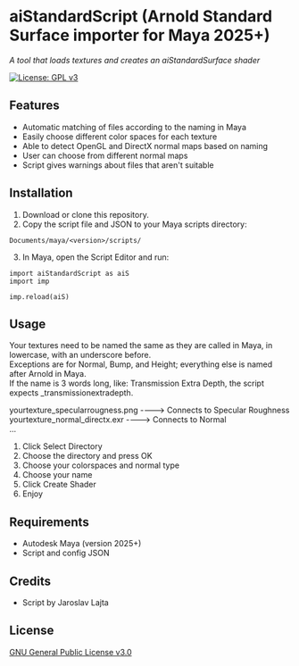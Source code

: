 # aiStandardScript (Arnold Standard Surface importer for Maya 2025+)

*A tool that loads textures and creates an aiStandardSurface shader*

[![License: GPL v3](https://img.shields.io/badge/License-GPLv3-blue.svg)](https://www.gnu.org/licenses/gpl-3.0)

## Features

- Automatic matching of files according to the naming in Maya
- Easily choose different color spaces for each texture
- Able to detect OpenGL and DirectX normal maps based on naming
- User can choose from different normal maps
- Script gives warnings about files that aren't suitable

## Installation

1. Download or clone this repository.
2. Copy the script file and JSON to your Maya scripts directory:  
```
Documents/maya/<version>/scripts/
```
3. In Maya, open the Script Editor and run:
```
import aiStandardScript as aiS
import imp

imp.reload(aiS)
```

## Usage

Your textures need to be named the same as they are called in Maya, in lowercase, with an underscore before.   
Exceptions are for Normal, Bump, and Height; everything else is named after Arnold in Maya.   
If the name is 3 words long, like: Transmission Extra Depth, the script expects _transmissionextradepth.   


yourtexture_specularrougness.png ----> Connects to Specular Roughness   
yourtexture_normal_directx.exr ----> Connects to Normal   
...


1. Click Select Directory
2. Choose the directory and press OK
3. Choose your colorspaces and normal type
4. Choose your name
5. Click Create Shader
6. Enjoy


## Requirements

- Autodesk Maya (version 2025+)
- Script and config JSON

## Credits

- Script by Jaroslav Lajta

## License

[GNU General Public License v3.0](https://www.gnu.org/licenses/gpl-3.0)
